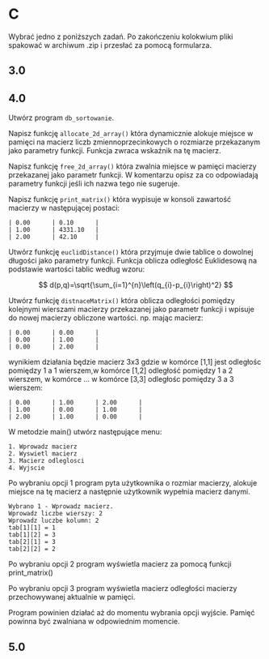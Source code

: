 # C

Wybrać jedno z poniższych zadań.
Po zakończeniu kolokwium pliki spakować w archiwum .zip i przesłać za pomocą formularza.

## 3.0



## 4.0
Utwórz program `db_sortowanie`.

Napisz funkcję `allocate_2d_array()` która dynamicznie alokuje miejsce w pamięci na macierz liczb zmiennoprzecinkowych o rozmiarze przekazanym jako parametry funkcji. Funkcja zwraca wskaźnik na tę macierz.

Napisz funkcję `free_2d_array()` która zwalnia miejsce w pamięci macierzy przekazanej jako parametr funkcji.
W komentarzu opisz za co odpowiadają parametry funkcji jeśli ich nazwa tego nie sugeruje.

Napisz funkcję `print_matrix()` która wypisuje w konsoli zawartość macierzy w następującej postaci:

```terminal
| 0.00      | 0.10      |
| 1.00      | 4331.10   |
| 2.00      | 42.10     |
```

Utwórz funkcję `euclidDistance()` która przyjmuje dwie tablice o dowolnej długości jako parametry funkcji. Funkcja oblicza odległość Euklidesową na podstawie wartości tablic według wzoru:

$$
d(p,q)=\sqrt{\sum_{i=1}^{n}\left(q_{i}-p_{i}\right)^2} 
$$

Utwórz funkcję `distnaceMatrix()` która oblicza odległości pomiędzy kolejnymi wierszami macierzy przekazanej jako parametr funkcji i wpisuje do nowej macierzy obliczone wartości. np. mając macierz:

```
| 0.00      | 0.00      |
| 0.00      | 1.00      |
| 0.00      | 2.00      |
```

wynikiem działania będzie macierz 3x3 gdzie w komórce [1,1] jest odległośc pomiędzy 1 a 1 wierszem,w komórce [1,2] odległość pomiędzy 1 a 2 wierszem, w komórce ...
w komórce [3,3] odległośc pomiędzy 3 a 3 wierszem:

```
| 0.00      | 1.00      | 2.00      |
| 1.00      | 0.00      | 1.00      |
| 2.00      | 1.00      | 0.00      |
```

W metodzie main() utwórz następujące menu:

```
1. Wprowadz macierz
2. Wyswietl macierz
3. Macierz odleglosci
4. Wyjscie
```

Po wybraniu opcji 1 program pyta użytkownika o rozmiar macierzy, alokuje miejsce na tę macierz a następnie użytkownik wypełnia macierz danymi.

```
Wybrano 1 - Wprowadz macierz.
Wprowadz liczbe wierszy: 2
Wprowadz luczbe kolumn: 2
tab[1][1] = 1
tab[1][2] = 3
tab[2][1] = 3
tab[2][2] = 2
```

Po wybraniu opcji 2 program wyświetla macierz za pomocą funkcji print_matrix()

Po wybraniu opcji 3 program wyświetla macierz odległości macierzy przechowywanej aktualnie w pamięci.

Program powinien działać aż do momentu wybrania opcji wyjście. Pamięć powinna być zwalniana w odpowiednim momencie.

## 5.0
